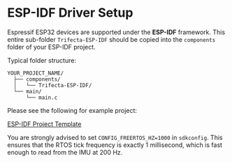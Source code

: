 # ESP-IDF Driver Setup #

Espressif ESP32 devices are supported under the <b>ESP-IDF</b> framework. This entire sub-folder `Trifecta-ESP-IDF` should be copied into the `components` folder of your ESP-IDF project. 

Typical folder structure: 

```
YOUR_PROJECT_NAME/
  ├── components/
  │   └── Trifecta-ESP-IDF/
  └── main/
      └── main.c
```

Please see the following for example project:

<a href = "https://github.com/Triangle-Man-LLC/Trifecta-Sample-ESP-IDF">ESP-IDF Project Template</a>

You are strongly advised to set `CONFIG_FREERTOS_HZ=1000` in `sdkconfig`. This ensures that the RTOS tick frequency is exactly 1 millisecond, which is fast enough to read from the IMU at 200 Hz.

